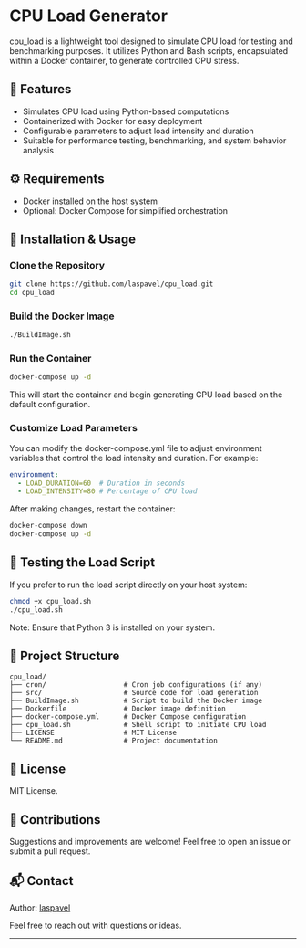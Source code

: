 # CPU Load Generator

cpu_load is a lightweight tool designed to simulate CPU load for testing and benchmarking purposes. It utilizes Python and Bash scripts, encapsulated within a Docker container, to generate controlled CPU stress.​

## 📌 Features

* Simulates CPU load using Python-based computations​
* Containerized with Docker for easy deployment​
* Configurable parameters to adjust load intensity and duration​
* Suitable for performance testing, benchmarking, and system behavior analysis​

## ⚙️ Requirements

* Docker installed on the host system​
* Optional: Docker Compose for simplified orchestration​

## 🚀 Installation & Usage

### Clone the Repository

```bash
git clone https://github.com/laspavel/cpu_load.git
cd cpu_load
```

### Build the Docker Image

```bash
./BuildImage.sh
```

### Run the Container

```bash
docker-compose up -d
```

This will start the container and begin generating CPU load based on the default configuration.​

### Customize Load Parameters

You can modify the docker-compose.yml file to adjust environment variables that control the load intensity and duration. For example:​

```yaml
environment:
  - LOAD_DURATION=60  # Duration in seconds
  - LOAD_INTENSITY=80 # Percentage of CPU load
```

After making changes, restart the container:​

```bash
docker-compose down
docker-compose up -d
```

## 🧪 Testing the Load Script

If you prefer to run the load script directly on your host system:​

```bash
chmod +x cpu_load.sh
./cpu_load.sh
```

Note: Ensure that Python 3 is installed on your system.​

## 📁 Project Structure
```plaintext
cpu_load/
├── cron/                   # Cron job configurations (if any)
├── src/                    # Source code for load generation
├── BuildImage.sh           # Script to build the Docker image
├── Dockerfile              # Docker image definition
├── docker-compose.yml      # Docker Compose configuration
├── cpu_load.sh             # Shell script to initiate CPU load
├── LICENSE                 # MIT License
└── README.md               # Project documentation
```

## 📄 License
MIT License.​

## 🤝 Contributions

Suggestions and improvements are welcome! Feel free to open an issue or submit a pull request.

## 📬 Contact

Author: [laspavel](https://github.com/laspavel)

Feel free to reach out with questions or ideas.

---